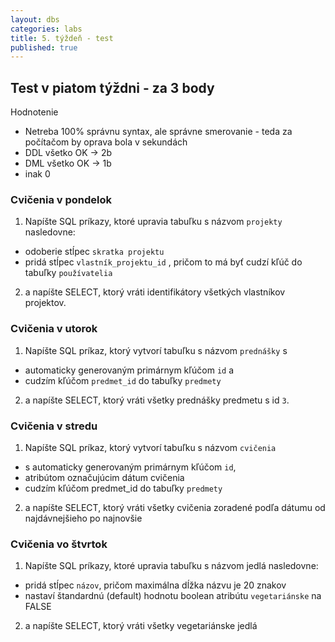 ```yaml
---
layout: dbs
categories: labs
title: 5. týždeň - test
published: true
---
```


## Test v piatom týždni - za 3 body

Hodnotenie
* Netreba 100% správnu syntax, ale správne smerovanie ­- teda za počítačom by oprava bola v sekundách
* DDL všetko OK → 2b
* DML všetko OK → 1b
* inak 0


### Cvičenia v pondelok

1. Napíšte SQL príkazy, ktoré upravia tabuľku s názvom `projekty` nasledovne:
  * odoberie stĺpec `skratka projektu`
  * pridá stĺpec `vlastník_projektu_id` , pričom to má byť cudzí kľúč do tabuľky `používatelia`
2. a napíšte SELECT, ktorý vráti identifikátory všetkých vlastníkov projektov.

### Cvičenia v utorok

1. Napíšte SQL príkaz, ktorý vytvorí tabuľku s názvom `prednášky` s 
  * automaticky generovaným primárnym kľúčom `id` a 
  * cudzím kľúčom `predmet_id`  do tabuľky `predmety`
2. a napíšte SELECT, ktorý vráti všetky prednášky predmetu s id `3`.

### Cvičenia v stredu

1. Napíšte SQL príkaz, ktorý vytvorí tabuľku s názvom `cvičenia` 
  * s automaticky generovaným primárnym kľúčom `id`, 
  * atribútom označujúcim dátum cvičenia
  * cudzím kľúčom  predmet_id  do tabuľky `predmety`
2. a napíšte SELECT, ktorý vráti všetky cvičenia zoradené podľa dátumu od najdávnejšieho po
najnovšie

### Cvičenia vo štvrtok

1. Napíšte SQL príkazy, ktoré upravia tabuľku s názvom  jedlá  nasledovne:
  * pridá stĺpec `názov`, pričom maximálna dĺžka názvu je 20 znakov
  * nastaví štandardnú (default) hodnotu boolean atribútu `vegetariánske` na FALSE
2. a napíšte SELECT, ktorý vráti všetky vegetariánske jedlá

